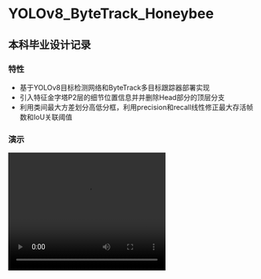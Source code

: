 # YOLOv8_ByteTrack_Honeybee
## 本科毕业设计记录
### 特性
- 基于YOLOv8目标检测网络和ByteTrack多目标跟踪器部署实现
- 引入特征金字塔P2层的细节位置信息并并删除Head部分的顶层分支
- 利用类间最大方差划分高低分框，利用precision和recall线性修正最大存活帧数和IoU关联阈值
### 演示
<video width="320" height="240" controls>
  <source src="../跟踪.mp4" type="video/mp4">
</video>
